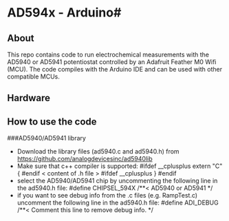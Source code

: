 # AD594x - Arduino#
## About
This repo contains code to run electrochemical measurements with the AD5940 or AD5941 potentiostat controlled by an Adafruit Feather M0 Wifi (MCU).
The code compiles with the Arduino IDE and can be used with other compatible MCUs.
## Hardware

## How to use the code
###AD5940/AD5941 library
* Download the library files (ad5940.c and ad5940.h) from https://github.com/analogdevicesinc/ad5940lib
* Make sure that c++ compiler is supported:
#ifdef __cplusplus
extern "C" {
#endif
< content of .h file >
#ifdef __cplusplus
}
#endif
* select the AD5940/AD5941 chip by uncommenting the following line in the ad5940.h file:
#define CHIPSEL_594X      /**< AD5940 or AD5941 */ 
* if you want to see debug info from the .c files (e.g. RampTest.c) uncomment the following line in the ad5940.h file:
#define ADI_DEBUG   /**< Comment this line to remove debug info. */